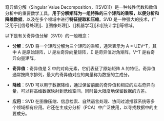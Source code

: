 奇异值分解（Singular Value Decomposition，[[SVD]]）是一种线性代数和数值分析中的重要数学工具，**用于分解矩阵为一组特殊的三个矩阵的乘积，以便分析和降维数据**，以及在多个领域中进行**特征提取和压缩**。SVD 是一种强大的技术，广泛用于[[信号处理]]、[[图像处理]]、[[机器学习]]和[[统计学]]等领域。

以下是有关奇异值分解（SVD）的一般概念：

- **分解**：SVD 将一个矩阵分解为三个矩阵的乘积，通常表示为 A = UΣV^T，其中 A 是原始矩阵，U 是左奇异向量矩阵，Σ 是奇异值对角矩阵，V^T 是右奇异向量矩阵。
    
- **奇异值**：奇异值是 Σ 中的对角元素，它们表征了原始矩阵 A 的特征。奇异值通常按降序排列，最大的奇异值对应的向量称为数据的主成分。
    
- **降维**：SVD 可以用于数据降维，通过保留前面的奇异值和相应的左右奇异向量，可以将高维数据映射到低维空间，同时最大限度地保留数据的方差。
    
- **应用**：SVD 在图像压缩、信息检索、自然语言处理、协同过滤推荐系统等多个领域都有应用。它还在主成分分析（PCA）中广泛使用，以寻找数据中的主要成分。